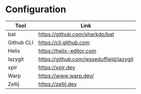 # Configuration

| Tool       | Link                                     |
| ---------- | ---------------------------------------- |
| bat        | https://github.com/sharkdp/bat           |
| Github CLI | https://cli.github.com                   |
| Helix      | https://helix-editor.com                 |
| lazygit    | https://github.com/jesseduffield/lazygit |
| xplr       | https://xplr.dev                         |
| Warp       | https://www.warp.dev/                    |
| Zellij     | https://zellij.dev                       |
